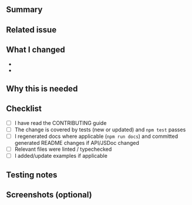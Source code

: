 <!-- Brief title: keep under 60 chars -->

## Summary
<!-- One-line summary of the change -->

## Related issue
<!-- Link to the issue number this PR addresses, if any -->

## What I changed
- 
- 

## Why this is needed
<!-- Short motivation / user-visible impact -->

## Checklist
- [ ] I have read the CONTRIBUTING guide
- [ ] The change is covered by tests (new or updated) and `npm test` passes
- [ ] I regenerated docs where applicable (`npm run docs`) and committed generated README changes if API/JSDoc changed
- [ ] Relevant files were linted / typechecked
- [ ] I added/update examples if applicable

## Testing notes
<!-- How to reproduce / run the tests for this change -->

## Screenshots (optional)

<!-- Add short notes for reviewers, and any breaking changes -->
